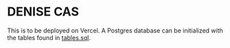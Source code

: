 # DENISE CAS

This is to be deployed on Vercel. A Postgres database can be initialized with
the tables found in [tables.sql](./tables.sql).
